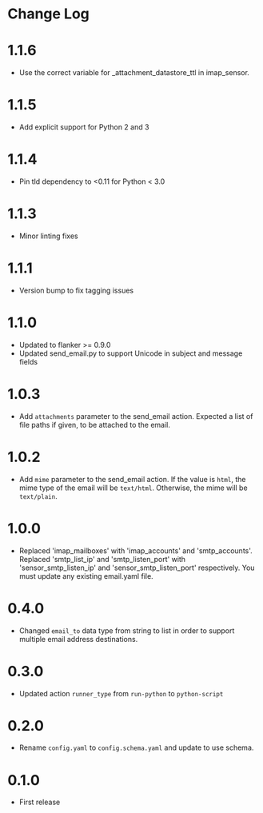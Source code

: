 # Change Log

# 1.1.6

- Use the correct variable for _attachment_datastore_ttl in imap_sensor.
# 1.1.5

- Add explicit support for Python 2 and 3

# 1.1.4

- Pin tld dependency to <0.11 for Python < 3.0

# 1.1.3

- Minor linting fixes

# 1.1.1

- Version bump to fix tagging issues

# 1.1.0

- Updated to flanker >= 0.9.0
- Updated send_email.py to support Unicode in subject and message fields

# 1.0.3

- Add `attachments` parameter to the send_email action. Expected a list of file paths if given, to be attached to the email.

# 1.0.2

- Add `mime` parameter to the send_email action.  If the value is `html`, the mime type of the email will be `text/html`.  Otherwise, the mime will be `text/plain`.

# 1.0.0

- Replaced 'imap_mailboxes' with 'imap_accounts' and 'smtp_accounts'. Replaced 'smtp_list_ip'
  and 'smtp_listen_port' with 'sensor_smtp_listen_ip' and 'sensor_smtp_listen_port' respectively.
  You must update any existing email.yaml file.

# 0.4.0

- Changed `email_to` data type from string to list in order to support multiple email address
  destinations.

# 0.3.0

- Updated action `runner_type` from `run-python` to `python-script`

# 0.2.0

- Rename `config.yaml` to `config.schema.yaml` and update to use schema.

# 0.1.0

- First release 
